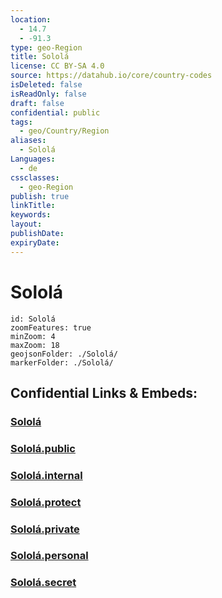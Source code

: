 ```yaml
---
location:
  - 14.7
  - -91.3
type: geo-Region
title: Sololá
license: CC BY-SA 4.0
source: https://datahub.io/core/country-codes
isDeleted: false
isReadOnly: false
draft: false
confidential: public
tags:
  - geo/Country/Region
aliases:
  - Sololá
Languages:
  - de
cssclasses:
  - geo-Region
publish: true
linkTitle:
keywords:
layout:
publishDate:
expiryDate:
---
```


# Sololá

```leaflet
id: Sololá
zoomFeatures: true 
minZoom: 4 
maxZoom: 18
geojsonFolder: ./Sololá/
markerFolder: ./Sololá/
```


## Confidential Links & Embeds: 

### [Sololá](/_Standards/Earth/Continent/America~Central/Guatemala/Departments~Guatemala/Sololá.md) 

### [Sololá.public](/_public/Earth/Continent/America~Central/Guatemala/Departments~Guatemala/Sololá.public.md) 

### [Sololá.internal](/_internal/Earth/Continent/America~Central/Guatemala/Departments~Guatemala/Sololá.internal.md) 

### [Sololá.protect](/_protect/Earth/Continent/America~Central/Guatemala/Departments~Guatemala/Sololá.protect.md) 

### [Sololá.private](/_private/Earth/Continent/America~Central/Guatemala/Departments~Guatemala/Sololá.private.md) 

### [Sololá.personal](/_personal/Earth/Continent/America~Central/Guatemala/Departments~Guatemala/Sololá.personal.md) 

### [Sololá.secret](/_secret/Earth/Continent/America~Central/Guatemala/Departments~Guatemala/Sololá.secret.md)


